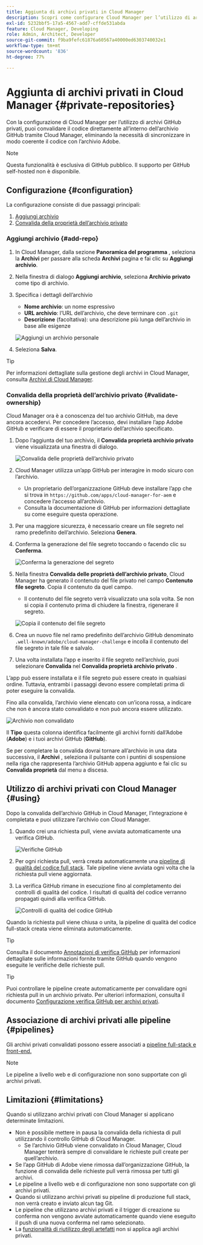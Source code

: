 ```yaml
---
title: Aggiunta di archivi privati in Cloud Manager
description: Scopri come configurare Cloud Manager per l’utilizzo di archivi GitHub privati.
exl-id: 5232bbf5-17a5-4567-add7-cffde531abda
feature: Cloud Manager, Developing
role: Admin, Architect, Developer
source-git-commit: f9ba9fefc61876a60567a40000ed6303740032e1
workflow-type: tm+mt
source-wordcount: '836'
ht-degree: 77%

---
```


# Aggiunta di archivi privati in Cloud Manager {#private-repositories}

Con la configurazione di Cloud Manager per l’utilizzo di archivi GitHub privati, puoi convalidare il codice direttamente all’interno dell’archivio GitHub tramite Cloud Manager, eliminando la necessità di sincronizzare in modo coerente il codice con l’archivio Adobe.

>[!NOTE]
>
>Questa funzionalità è esclusiva di GitHub pubblico. Il supporto per GitHub self-hosted non è disponibile.

## Configurazione {#configuration}

La configurazione consiste di due passaggi principali:

1. [Aggiungi archivio](#add-repo)
1. [Convalida della proprietà dell’archivio privato](#validate-ownership)

### Aggiungi archivio {#add-repo}

1. In Cloud Manager, dalla sezione **Panoramica del programma** , seleziona la **Archivi** per passare alla scheda **Archivi** pagina e fai clic su **Aggiungi archivio**.

1. Nella finestra di dialogo **Aggiungi archivio**, seleziona **Archivio privato** come tipo di archivio.

1. Specifica i dettagli dell’archivio

   * **Nome archivio**: un nome espressivo
   * **URL archivio**: l’URL dell’archivio, che deve terminare con `.git`
   * **Descrizione** (facoltativa): una descrizione più lunga dell’archivio in base alle esigenze

   ![Aggiungi un archivio personale](/help/implementing/cloud-manager/assets/repos/add-own-github.png)

1. Seleziona **Salva**.

>[!TIP]
>
>Per informazioni dettagliate sulla gestione degli archivi in Cloud Manager, consulta [Archivi di Cloud Manager](/help/implementing/cloud-manager/managing-code/managing-repositories.md).

### Convalida della proprietà dell’archivio privato {#validate-ownership}

Cloud Manager ora è a conoscenza del tuo archivio GitHub, ma deve ancora accedervi. Per concedere l’accesso, devi installare l’app Adobe GitHub e verificare di essere il proprietario dell’archivio specificato.

1. Dopo l’aggiunta del tuo archivio, il **Convalida proprietà archivio privato** viene visualizzata una finestra di dialogo.

   ![Convalida delle proprietà dell’archivio privato](/help/implementing/cloud-manager/assets/repos/private-repo-validate.png)

1. Cloud Manager utilizza un’app GitHub per interagire in modo sicuro con l’archivio.
   * Un proprietario dell’organizzazione GitHub deve installare l’app che si trova in `https://github.com/apps/cloud-manager-for-aem` e concedere l’accesso all’archivio.
   * Consulta la documentazione di GitHub per informazioni dettagliate su come eseguire questa operazione.

1. Per una maggiore sicurezza, è necessario creare un file segreto nel ramo predefinito dell’archivio. Seleziona **Genera**.

1. Conferma la generazione del file segreto toccando o facendo clic su **Conferma**.

   ![Conferma la generazione del segreto](/help/implementing/cloud-manager/assets/repos/confirm-generation.png)

1. Nella finestra **Convalida delle proprietà dell’archivio privato**, Cloud Manager ha generato il contenuto del file privato nel campo **Contenuto file segreto**. Copia il contenuto da quel campo.

   * Il contenuto del file segreto verrà visualizzato una sola volta. Se non si copia il contenuto prima di chiudere la finestra, rigenerare il segreto.

   ![Copia il contenuto del file segreto](/help/implementing/cloud-manager/assets/repos/new-secret.png)

1. Crea un nuovo file nel ramo predefinito dell’archivio GitHub denominato `.well-known/adobe/cloud-manager-challenge` e incolla il contenuto del file segreto in tale file e salvalo.

1. Una volta installata l’app e inserito il file segreto nell’archivio, puoi selezionare **Convalida** nel **Convalida proprietà archivio privato** .

L’app può essere installata e il file segreto può essere creato in qualsiasi ordine. Tuttavia, entrambi i passaggi devono essere completati prima di poter eseguire la convalida.

Fino alla convalida, l’archivio viene elencato con un’icona rossa, a indicare che non è ancora stato convalidato e non può ancora essere utilizzato.

![Archivio non convalidato](/help/implementing/cloud-manager/assets/repos/unvalidated-repo.png)

Il **Tipo** questa colonna identifica facilmente gli archivi forniti dall’Adobe (**Adobe**) e i tuoi archivi GitHub (**GitHub**).

Se per completare la convalida dovrai tornare all’archivio in una data successiva, il **Archivi** , seleziona il pulsante con i puntini di sospensione nella riga che rappresenta l’archivio GitHub appena aggiunto e fai clic su **Convalida proprietà** dal menu a discesa.

## Utilizzo di archivi privati con Cloud Manager {#using}

Dopo la convalida dell’archivio GitHub in Cloud Manager, l’integrazione è completata e puoi utilizzare l’archivio con Cloud Manager.

1. Quando crei una richiesta pull, viene avviata automaticamente una verifica GitHub.

   ![Verifiche GitHub](/help/implementing/cloud-manager/assets/repos/github-checks.png)

1. Per ogni richiesta pull, verrà creata automaticamente una [pipeline di qualità del codice full stack](/help/implementing/cloud-manager/configuring-pipelines/introduction-ci-cd-pipelines.md). Tale pipeline viene avviata ogni volta che la richiesta pull viene aggiornata.

1. La verifica GitHub rimane in esecuzione fino al completamento dei controlli di qualità del codice. I risultati di qualità del codice verranno propagati quindi alla verifica GitHub.

   ![Controlli di qualità del codice GitHub](/help/implementing/cloud-manager/assets/repos/github-code-quality.png)

Quando la richiesta pull viene chiusa o unita, la pipeline di qualità del codice full-stack creata viene eliminata automaticamente.

>[!TIP]
>
>Consulta il documento [Annotazioni di verifica GitHub](github-annotations.md) per informazioni dettagliate sulle informazioni fornite tramite GitHub quando vengono eseguite le verifiche delle richieste pull.

>[!TIP]
>
>Puoi controllare le pipeline create automaticamente per convalidare ogni richiesta pull in un archivio privato. Per ulteriori informazioni, consulta il documento [Configurazione verifica GitHub per archivi privati](github-check-config.md).

## Associazione di archivi privati alle pipeline {#pipelines}

Gli archivi privati convalidati possono essere associati a [pipeline full-stack e front-end.](/help/implementing/cloud-manager/configuring-pipelines/introduction-ci-cd-pipelines.md)

>[!NOTE]
>
>Le pipeline a livello web e di configurazione non sono supportate con gli archivi privati.

## Limitazioni {#limitations}

Quando si utilizzano archivi privati con Cloud Manager si applicano determinate limitazioni.

* Non è possibile mettere in pausa la convalida della richiesta di pull utilizzando il controllo GitHub di Cloud Manager.
   * Se l’archivio GitHub viene convalidato in Cloud Manager, Cloud Manager tenterà sempre di convalidare le richieste pull create per quell’archivio.
* Se l’app GitHub di Adobe viene rimossa dall’organizzazione GitHub, la funzione di convalida delle richieste pull verrà rimossa per tutti gli archivi.
* Le pipeline a livello web e di configurazione non sono supportate con gli archivi privati.
* Quando si utilizzano archivi privati su pipeline di produzione full stack, non verrà creato e inviato alcun tag Git.
* Le pipeline che utilizzano archivi privati e il trigger di creazione su conferma non vengono avviate automaticamente quando viene eseguito il push di una nuova conferma nel ramo selezionato.
* La [funzionalità di riutilizzo degli artefatti](/help/implementing/cloud-manager/getting-access-to-aem-in-cloud/setting-up-project.md#build-artifact-reuse) non si applica agli archivi privati.
